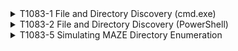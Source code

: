 <details>
<summary>T1083-1 File and Directory Discovery (cmd.exe)
</summary>
<pre>$ NA </pre>
</details>
<details>
<summary>T1083-2 File and Directory Discovery (PowerShell)
</summary>
<pre>$ NA </pre>
</details>
<details>
<summary>T1083-5 Simulating MAZE Directory Enumeration
</summary>
<pre>$ NA </pre>
</details>
